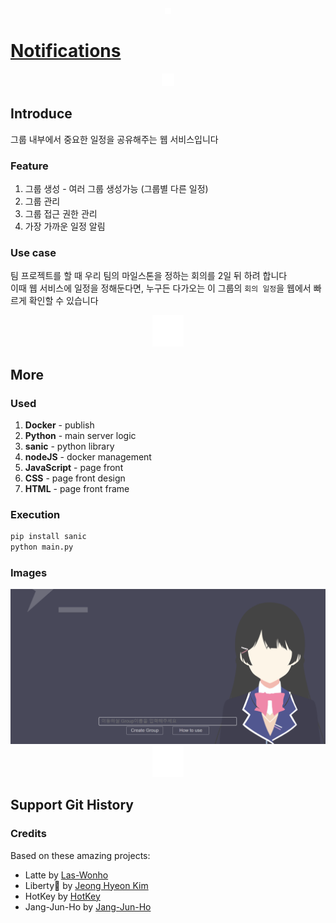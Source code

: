 <div align="center">
<a href="https://github.com/Las-Wonho/Notifications">
<img alt="padding" src="./Image/padding.png" height="10" />
</a>
</div>

# [Notifications](https://github.com/Las-Wonho/Notifications)


<div align="center">
<a href="https://github.com/Las-Wonho/Notifications">
<img alt="padding" src="./Image/padding.png" height="20" />
</a>
</div>

## Introduce

그룹 내부에서 중요한 일정을 공유해주는 웹 서비스입니다

### Feature

1. 그룹 생성 - 여러 그룹 생성가능 (그룹별 다른 일정)
2. 그룹 관리
3. 그룹 접근 권한 관리
4. 가장 가까운 일정 알림

### Use case

팀 프로젝트를 할 때 우리 팀의 마일스톤을 정하는 회의를 2일 뒤 하려 합니다  
이때 웹 서비스에 일정을 정해둔다면, 누구든 다가오는 이 그룹의 `회의 일정`을 웹에서 빠르게 확인할 수 있습니다

<div align="center">
<a href="https://github.com/Las-Wonho/Notifications">
<img alt="padding" src="./Image/padding.png" height="50" />
</a>
</div>

## More

### Used

1. **Docker** - publish
2. **Python** - main server logic
3. **sanic** - python library
4. **nodeJS** - docker management
5. **JavaScript** - page front
6. **CSS** - page front design
7. **HTML** - page front frame

### Execution

```bash
pip install sanic
python main.py
```

### Images

<div align="center">
<a href="https://github.com/Las-Wonho/Notifications">
<img alt="image2" src="./Image/image01.png" width="1200" />
</a>
</div>

<div align="center">
<a href="https://github.com/Las-Wonho/Notifications">
<img alt="padding" src="./Image/padding.png" height="50" />
</a>
</div>

## Support Git History

### Credits

Based on these amazing projects:

* Latte by [Las-Wonho](https://github.com/Las-Wonho)  
* Liberty🌠 by [Jeong Hyeon Kim](https://github.com/des5141)  
* HotKey by [HotKey](https://github.com/Hot-key)
* Jang-Jun-Ho by [Jang-Jun-Ho](https://github.com/Jang-Jun-Ho)  